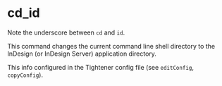 # cd_id

Note the underscore between `cd` and `id`.

This command changes the current command line shell directory to the InDesign (or InDesign Server) application directory.

This info configured in the Tightener config file (see `editConfig`, `copyConfig`).